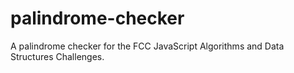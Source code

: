 # palindrome-checker
A palindrome checker for the FCC JavaScript Algorithms and Data Structures Challenges.
